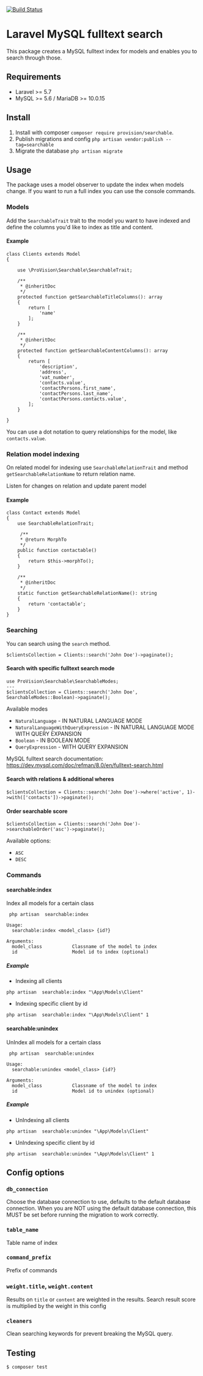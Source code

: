 [![Build Status](https://travis-ci.org/ProVisionBG/searchable.svg?branch=master)](https://travis-ci.org/ProVisionBG/searchable)

# Laravel MySQL fulltext search

This package creates a MySQL fulltext index for models and enables you to search through those.

## Requirements

- Laravel >= 5.7
- MySQL >= 5.6 / MariaDB >= 10.0.15

## Install

1. Install with composer ``composer require provision/searchable``.
2. Publish migrations and config ``php artisan vendor:publish --tag=searchable``
3. Migrate the database ``php artisan migrate``

## Usage

The package uses a model observer to update the index when models change. If you want to run a full index you can use the console commands.

### Models

Add the ``SearchableTrait`` trait to the model you want to have indexed and define the columns you'd like to index as title and content.

#### Example
```
class Clients extends Model
{

    use \ProVision\Searchable\SearchableTrait;

    /**
     * @inheritDoc
     */
    protected function getSearchableTitleColumns(): array
    {
        return [
            'name'
        ];
    }

    /**
     * @inheritDoc
     */
    protected function getSearchableContentColumns(): array
    {
        return [
            'description',
            'address',
            'vat_number',
            'contacts.value',
            'contactPersons.first_name',
            'contactPersons.last_name',
            'contactPersons.contacts.value',
        ];
    }

}
```

You can use a dot notation to query relationships for the model, like ``contacts.value``.

### Relation model indexing

On related model for indexing use `SearchableRelationTrait` and method `getSearchableRelationName` to return relation name.

Listen for changes on relation and update parent model

#### Example

```
class Contact extends Model
{
    use SearchableRelationTrait;

     /**
     * @return MorphTo
     */
    public function contactable()
    {
        return $this->morphTo();
    }

    /**
     * @inheritDoc
     */
    static function getSearchableRelationName(): string
    {
        return 'contactable';
    }
}
```

### Searching 

You can search using the `search` method.

```
$clientsCollection = Clients::search('John Doe')->paginate();
```

#### Search with specific fulltext search mode

```
use ProVision\Searchable\SearchableModes;
---
$clientsCollection = Clients::search('John Doe', SearchableModes::Boolean)->paginate();
```

Available modes
- `NaturalLanguage` - IN NATURAL LANGUAGE MODE
- `NaturalLanguageWithQueryExpression` - IN NATURAL LANGUAGE MODE WITH QUERY EXPANSION 
- `Boolean` - IN BOOLEAN MODE
- `QueryExpression` - WITH QUERY EXPANSION

MySQL fulltext search documentation: https://dev.mysql.com/doc/refman/8.0/en/fulltext-search.html

#### Search with relations & additional wheres

```
$clientsCollection = Clients::search('John Doe')->where('active', 1)->with(['contacts'])->paginate();
```

#### Order searchable score

```
$clientsCollection = Clients::search('John Doe')->searchableOrder('asc')->paginate();
```

Available options:

- `ASC`
- `DESC`

### Commands


#### searchable:index

Index all models for a certain class
```
 php artisan  searchable:index
 
Usage:
  searchable:index <model_class> {id?}

Arguments:
  model_class           Classname of the model to index
  id                    Model id to index (optional)

```

##### Example

- Indexing all clients

``php artisan  searchable:index "\App\Models\Client"``
 
- Indexing specific client by id

``php artisan  searchable:index "\App\Models\Client" 1`` 

#### searchable:unindex

UnIndex all models for a certain class
```
 php artisan  searchable:unindex
 
Usage:
  searchable:unindex <model_class> {id?}

Arguments:
  model_class           Classname of the model to index
  id                    Model id to unindex (optional)

```

##### Example

- UnIndexing all clients

``php artisan  searchable:unindex "\App\Models\Client"``
 
- UnIndexing specific client by id

``php artisan  searchable:unindex "\App\Models\Client" 1`` 

## Config options

### `db_connection`

Choose the database connection to use, defaults to the default database connection. When you are NOT using the default database connection, this MUST be set before running the migration to work correctly.

### `table_name`

Table name of index

### `command_prefix`

Prefix of commands
 
### `weight.title`, `weight.content`

Results on ``title`` or ``content`` are weighted in the results. Search result score is multiplied by the weight in this config 

### `cleaners`

Clean searching keywords for prevent breaking the MySQL query.

## Testing

``` bash
$ composer test
```
